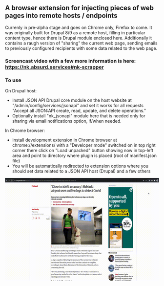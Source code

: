 ## A browser extension for injecting pieces of web pages into remote hosts / endpoints  
Currenly in pre-alpha stage and goes on Chrome only, Firefox to come. It was originally built for Drupal 8/9 as a remote host, filling in particular content type, hence there is Drupal module enclosed here. Additionally it contains a raugh version of "sharing" the current web page, sending emails to previously configured recipients with some data related to the web page.

### Screencast video with a few more information is here: https://nk.absurd.services#nk-scrapper

### To use
On Drupal host:
- Install JSON API Drupal core module on the host website at "/admin/config/services/jsonapi" and set it works for all requests "Accept all JSON:API create, read, update, and delete operations."
- Optionally install "nk_jsonapi" module here that is needed only for sharing via email notifications option, if/when needed. 

In Chrome browser:
- Install development extension in Chrome browser at chrome://extensions/ with a "Developer mode" switched on in top right corner there click on "Load unpacked" button showing now in top-left area and point to directory where plugin is placed (root of manifest.json file)
- You will be automatically redirected to extension options where you should set data related to a JSON API host (Drupal) and a few others

![](Scrapper.gif)